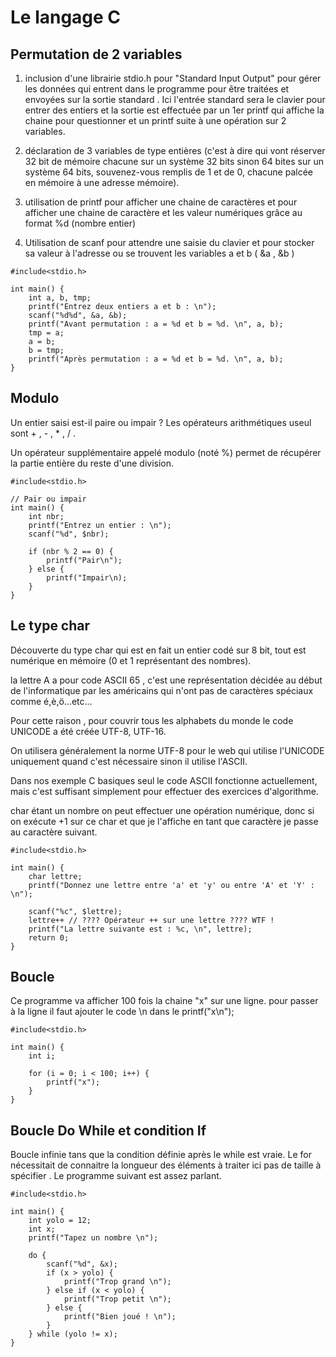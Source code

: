# Le langage C

## Permutation de 2 variables
1) inclusion d'une librairie stdio.h pour "Standard Input Output" pour gérer les données qui entrent dans le programme pour être traitées et envoyées sur la sortie standard . Ici l'entrée standard sera le clavier pour entrer des entiers et  la sortie est effectuée par un 1er printf qui affiche la chaine pour questionner et un printf suite à une opération sur 2 variables.

2) déclaration de 3 variables de type entières (c'est à dire qui vont réserver 32 bit de mémoire chacune sur un système 32 bits sinon 64 bites sur un système 64 bits, souvenez-vous remplis de 1 et de 0, chacune palcée en mémoire à une adresse mémoire).

3) utilisation de printf pour afficher une chaine de caractères et pour afficher une chaine de caractère et les valeur numériques grâce au format %d (nombre entier)

4) Utilisation de scanf pour attendre une saisie du clavier et pour stocker sa valeur à l'adresse ou se trouvent les variables a et b ( &a , &b )
```
#include<stdio.h>

int main() {
    int a, b, tmp;
    printf("Entrez deux entiers a et b : \n");
    scanf("%d%d", &a, &b);
    printf("Avant permutation : a = %d et b = %d. \n", a, b);
    tmp = a;
    a = b;
    b = tmp;
    printf("Après permutation : a = %d et b = %d. \n", a, b);
}
```

## Modulo
Un entier saisi est-il paire ou impair ?
Les opérateurs arithmétiques useul sont + , - , * , / .

Un opérateur supplémentaire appelé modulo (noté %)  permet de récupérer la partie entière du reste d'une division.
```
#include<stdio.h>

// Pair ou impair
int main() {
    int nbr;
    printf("Entrez un entier : \n");
    scanf("%d", $nbr);

    if (nbr % 2 == 0) {
        printf("Pair\n");
    } else {
        printf("Impair\n);
    }
}
```

## Le type char
Découverte du type char qui est en fait un entier codé sur 8 bit, tout est numérique en mémoire (0 et 1 représentant des nombres).

la lettre A a pour code ASCII 65 , c'est une représentation décidée au début de l'informatique par les américains qui n'ont pas de caractères spéciaux comme é,è,ö...etc... 

Pour cette raison , pour couvrir tous les  alphabets du monde le code UNICODE a été créée UTF-8, UTF-16. 

On utilisera généralement la norme UTF-8 pour le web qui utilise l'UNICODE uniquement quand c'est nécessaire sinon il utilise l'ASCII. 

Dans nos exemple C basiques seul le code ASCII fonctionne actuellement, mais c'est suffisant simplement pour effectuer des exercices d'algorithme.

char étant un nombre on peut effectuer une opération numérique, donc si on exécute +1 sur ce char et que je l'affiche en tant que caractère je passe au caractère suivant.
```
#include<stdio.h>

int main() {
    char lettre;
    printf("Donnez une lettre entre 'a' et 'y' ou entre 'A' et 'Y' : \n");

    scanf("%c", $lettre);
    lettre++ // ???? Opérateur ++ sur une lettre ???? WTF !
    printf("La lettre suivante est : %c, \n", lettre);
    return 0;
}
```

## Boucle
Ce programme va afficher 100 fois la chaine "x" sur une ligne. pour passer à la ligne il faut ajouter le code \n dans le printf("x\n");
```
#include<stdio.h>

int main() {
    int i;

    for (i = 0; i < 100; i++) {
        printf("x");
    }
}
```

## Boucle Do While et condition If
Boucle infinie tans que la condition définie après le while est vraie. Le for nécessitait de connaitre la longueur des éléments à traiter ici pas de taille à spécifier . Le programme suivant est assez parlant.
```
#include<stdio.h>

int main() {
    int yolo = 12;
    int x;
    printf("Tapez un nombre \n");

    do {
        scanf("%d", &x);
        if (x > yolo) {
            printf("Trop grand \n");
        } else if (x < yolo) {
            printf("Trop petit \n");
        } else {
            printf("Bien joué ! \n");
        }
    } while (yolo != x);
}
```